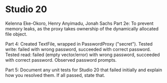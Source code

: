 # Studio 20
Kelenna Eke-Okoro, Henry Anyimadu, Jonah Sachs
Part 2e: To prevent memory leaks, as the proxy takes ownership of the dynamically allocated file object.

Part 4: Created TextFile, wrapped in PasswordProxy ("secret"). Tested write: failed with wrong password, succeeded with correct password. Tested read: failed (empty vector/error) with wrong password, succeeded with correct password. Observed password prompts.

Part 5: Document any unit tests for Studio 20 that failed initially and explain how you resolved them. If all passed, state that.
